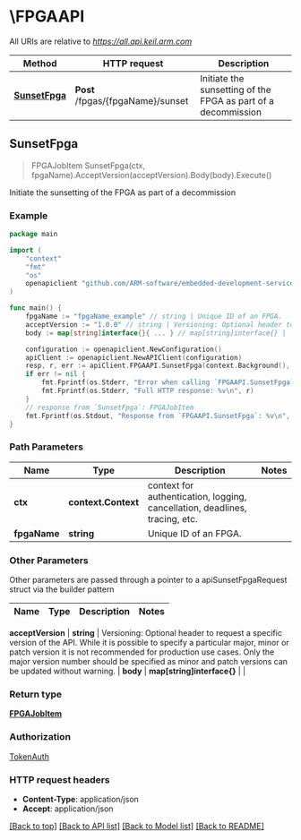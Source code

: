<!--
Copyright (C) 2020-2025 Arm Limited or its affiliates and Contributors. All rights reserved.
SPDX-License-Identifier: Apache-2.0
-->
# \FPGAAPI

All URIs are relative to *https://all.api.keil.arm.com*

Method | HTTP request | Description
------------- | ------------- | -------------
[**SunsetFpga**](FPGAAPI.md#SunsetFpga) | **Post** /fpgas/{fpgaName}/sunset | Initiate the sunsetting of the FPGA as part of a decommission



## SunsetFpga

> FPGAJobItem SunsetFpga(ctx, fpgaName).AcceptVersion(acceptVersion).Body(body).Execute()

Initiate the sunsetting of the FPGA as part of a decommission



### Example

```go
package main

import (
	"context"
	"fmt"
	"os"
	openapiclient "github.com/ARM-software/embedded-development-services-client/client"
)

func main() {
	fpgaName := "fpgaName_example" // string | Unique ID of an FPGA.
	acceptVersion := "1.0.0" // string | Versioning: Optional header to request a specific version of the API. While it is possible to specify a particular major, minor or patch version it is not recommended for production use cases. Only the major version number should be specified as minor and patch versions can be updated without warning. (optional)
	body := map[string]interface{}{ ... } // map[string]interface{} |  (optional)

	configuration := openapiclient.NewConfiguration()
	apiClient := openapiclient.NewAPIClient(configuration)
	resp, r, err := apiClient.FPGAAPI.SunsetFpga(context.Background(), fpgaName).AcceptVersion(acceptVersion).Body(body).Execute()
	if err != nil {
		fmt.Fprintf(os.Stderr, "Error when calling `FPGAAPI.SunsetFpga``: %v\n", err)
		fmt.Fprintf(os.Stderr, "Full HTTP response: %v\n", r)
	}
	// response from `SunsetFpga`: FPGAJobItem
	fmt.Fprintf(os.Stdout, "Response from `FPGAAPI.SunsetFpga`: %v\n", resp)
}
```

### Path Parameters


Name | Type | Description  | Notes
------------- | ------------- | ------------- | -------------
**ctx** | **context.Context** | context for authentication, logging, cancellation, deadlines, tracing, etc.
**fpgaName** | **string** | Unique ID of an FPGA. | 

### Other Parameters

Other parameters are passed through a pointer to a apiSunsetFpgaRequest struct via the builder pattern


Name | Type | Description  | Notes
------------- | ------------- | ------------- | -------------

 **acceptVersion** | **string** | Versioning: Optional header to request a specific version of the API. While it is possible to specify a particular major, minor or patch version it is not recommended for production use cases. Only the major version number should be specified as minor and patch versions can be updated without warning. | 
 **body** | **map[string]interface{}** |  | 

### Return type

[**FPGAJobItem**](FPGAJobItem.md)

### Authorization

[TokenAuth](../README.md#TokenAuth)

### HTTP request headers

- **Content-Type**: application/json
- **Accept**: application/json

[[Back to top]](#) [[Back to API list]](../README.md#documentation-for-api-endpoints)
[[Back to Model list]](../README.md#documentation-for-models)
[[Back to README]](../README.md)

